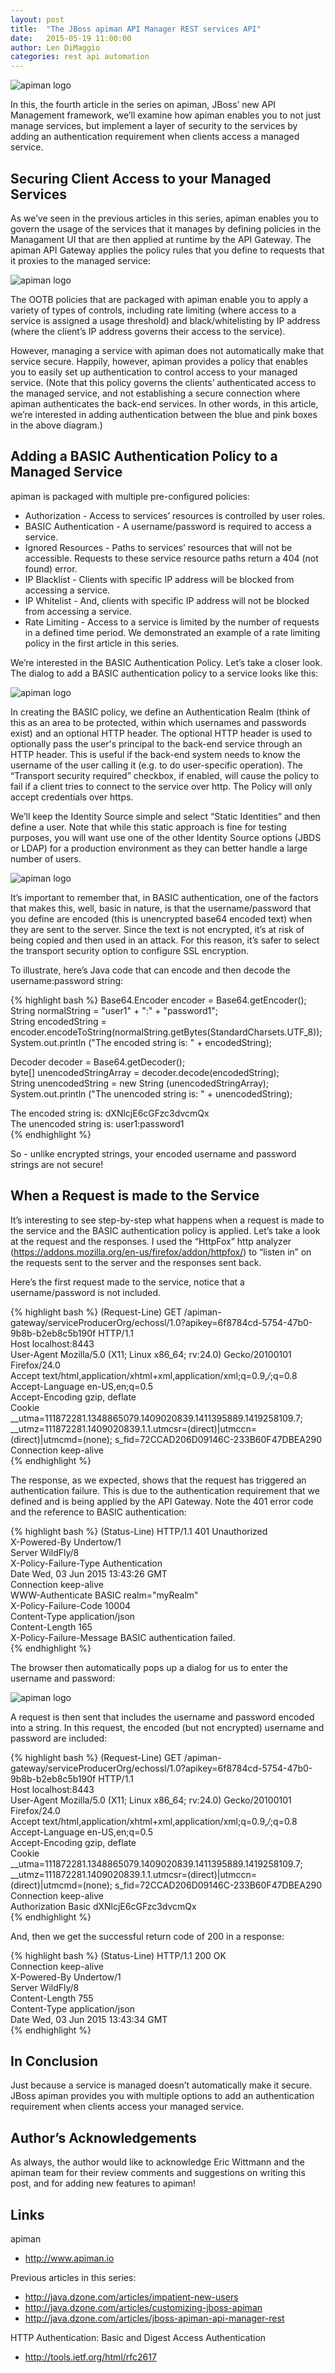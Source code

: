 ```yaml
---
layout: post
title:  "The JBoss apiman API Manager REST services API"
date:   2015-05-19 11:00:00
author: Len DiMaggio
categories: rest api automation
---
```


![apiman logo](/blog/images/2015-06-11/1-apiman-logo.png)

In this, the fourth article in the series on apiman, JBoss’ new API Management framework, we’ll examine how apiman enables you to not just manage services, but implement a layer of security to the services by adding an authentication requirement when clients access a managed service.

## Securing Client Access to your Managed Services

 As we’ve seen in the previous articles in this series, apiman enables you to govern the usage of the services that it manages by defining policies in the Managament UI that are then applied at runtime by the API Gateway. The apiman API Gateway applies the policy rules that you define to requests that it proxies to the managed service:

![apiman logo](/blog/images/2015-06-11/apiman-2.png)

The OOTB policies that are packaged with apiman enable you to apply a variety of types of controls, including rate limiting (where access to a service is assigned a usage threshold) and black/whitelisting by IP address (where the client’s IP address governs their access to the service). 

 However, managing a service with apiman does not automatically make that service secure. Happily, however, apiman provides a policy that enables you to easily set up authentication to control access to your managed service. (Note that this policy governs the clients’ authenticated access to the managed service, and not establishing a secure connection where apiman authenticates the back-end services. In other words, in this article, we’re interested in adding authentication between the blue and pink boxes in the above diagram.)

## Adding a BASIC Authentication Policy to a Managed Service

 apiman is packaged with multiple pre-configured policies:

* Authorization - Access to services’ resources is controlled by user roles.
* BASIC Authentication - A username/password is required to access a service.
* Ignored Resources - Paths to services’ resources that will not be accessible. Requests to these service resource paths return a 404 (not found) error.
* IP Blacklist - Clients with specific IP address will be blocked from accessing a service.
* IP Whitelist - And, clients with specific IP address will not  be blocked from accessing a service.
* Rate Limiting - Access to a service is limited by the number of requests in a defined time period. We demonstrated an example of a rate limiting policy in the first article in this series. 

 We’re interested in the BASIC Authentication Policy. Let’s take a closer look. The dialog to add a BASIC authentication policy to a service looks like this:

![apiman logo](/blog/images/2015-06-11/apiman-3.png)

In creating the BASIC policy, we define an Authentication Realm (think of this as an area to be protected, within which usernames and passwords exist) and an optional HTTP header. The optional HTTP header is used to optionally pass the user's principal to the back-end service through an HTTP header. This is useful if the back-end system needs to know the username of the user calling it (e.g. to do user-specific operation). The “Transport security required” checkbox, if enabled, will cause the policy to fail if a client tries to connect to the service over http. The Policy will only accept credentials over https. 

 We’ll keep the Identity Source simple and select “Static Identities” and then define a user. Note that while this static approach is fine for testing purposes, you will want use one of the other Identity Source options (JBDS or LDAP) for a production environment as they can better handle a large number of users.

 ![apiman logo](/blog/images/2015-06-11/apiman-4.png)

It’s important to remember that, in BASIC authentication, one of the factors that makes this, well, basic in nature, is that the username/password that you define are encoded (this is unencrypted base64 encoded text) when they are sent to the server. Since the text is not encrypted, it’s at risk of being copied and then used in an attack. For this reason, it’s safer to select the transport security option to configure SSL encryption.

 To illustrate, here’s Java code that can encode and then decode the username:password string:

{% highlight bash %}
 Base64.Encoder encoder = Base64.getEncoder();  
 String normalString = "user1" + ":" + "password1";  
 String encodedString = encoder.encodeToString(normalString.getBytes(StandardCharsets.UTF_8));  
 System.out.println ("The encoded string is: " + encodedString);  
             
 Decoder decoder = Base64.getDecoder();  
 byte[] unencodedStringArray = decoder.decode(encodedString);  
 String unencodedString = new String (unencodedStringArray);  
 System.out.println ("The unencoded string is: " + unencodedString);  
   
 The encoded string is: dXNlcjE6cGFzc3dvcmQx  
 The unencoded string is: user1:password1  
{% endhighlight %}

 So - unlike encrypted strings, your encoded username and password strings are not secure!

 ## When a Request is made to the Service

 It’s interesting to see step-by-step what happens when a request is made to the service and the BASIC authentication policy is applied. Let’s take a look at the request and the responses. I used the “HttpFox” http analyzer (https://addons.mozilla.org/en-us/firefox/addon/httpfox/) to “listen in” on the requests sent to the server and the responses sent back.

 Here’s the first request made to the service, notice that a username/password is not included. 

{% highlight bash %}
 (Request-Line) GET /apiman-gateway/serviceProducerOrg/echossl/1.0?apikey=6f8784cd-5754-47b0-9b8b-b2eb8c5b190f HTTP/1.1  
 Host     localhost:8443  
 User-Agent     Mozilla/5.0 (X11; Linux x86_64; rv:24.0) Gecko/20100101 Firefox/24.0  
 Accept     text/html,application/xhtml+xml,application/xml;q=0.9,*/*;q=0.8  
 Accept-Language     en-US,en;q=0.5  
 Accept-Encoding     gzip, deflate  
 Cookie     __utma=111872281.1348865079.1409020839.1411395889.1419258109.7; __utmz=111872281.1409020839.1.1.utmcsr=(direct)|utmccn=(direct)|utmcmd=(none); s_fid=72CCAD206D09146C-233B60F47DBEA290  
 Connection     keep-alive  
{% endhighlight %}

The response, as we expected, shows that the request has triggered an authentication failure. This is due to the authentication requirement that we defined and is being applied by the API Gateway. Note the 401 error code and the reference to BASIC authentication:

{% highlight bash %}
 (Status-Line)     HTTP/1.1 401 Unauthorized  
 X-Powered-By     Undertow/1  
 Server     WildFly/8  
 X-Policy-Failure-Type     Authentication  
 Date     Wed, 03 Jun 2015 13:43:26 GMT  
 Connection     keep-alive  
 WWW-Authenticate     BASIC realm="myRealm"  
 X-Policy-Failure-Code     10004  
 Content-Type     application/json  
 Content-Length     165  
 X-Policy-Failure-Message     BASIC authentication failed.  
{% endhighlight %}

The browser then automatically pops up a dialog for us to enter the username and password:

![apiman logo](/blog/images/2015-06-11/apiman-5.png)


 A request is then sent that includes the username and password encoded into a string. In this request, the encoded (but not encrypted) username and password are included:

{% highlight bash %}
 (Request-Line)     GET /apiman-gateway/serviceProducerOrg/echossl/1.0?apikey=6f8784cd-5754-47b0-9b8b-b2eb8c5b190f HTTP/1.1  
 Host     localhost:8443  
 User-Agent     Mozilla/5.0 (X11; Linux x86_64; rv:24.0) Gecko/20100101 Firefox/24.0  
 Accept     text/html,application/xhtml+xml,application/xml;q=0.9,*/*;q=0.8  
 Accept-Language     en-US,en;q=0.5  
 Accept-Encoding     gzip, deflate  
 Cookie     __utma=111872281.1348865079.1409020839.1411395889.1419258109.7; __utmz=111872281.1409020839.1.1.utmcsr=(direct)|utmccn=(direct)|utmcmd=(none); s_fid=72CCAD206D09146C-233B60F47DBEA290  
 Connection     keep-alive  
 Authorization     Basic dXNlcjE6cGFzc3dvcmQx  
{% endhighlight %}   

And, then we get the successful return code of 200 in a response:

{% highlight bash %}
 (Status-Line)     HTTP/1.1 200 OK  
 Connection     keep-alive  
 X-Powered-By     Undertow/1  
 Server     WildFly/8  
 Content-Length     755  
 Content-Type     application/json  
 Date     Wed, 03 Jun 2015 13:43:34 GMT  
 {% endhighlight %}

## In Conclusion

 Just because a service is managed doesn’t automatically make it secure. JBoss apiman provides you with multiple options to add an authentication requirement when clients access your managed service. 

## Author’s Acknowledgements

 As always, the author would like to acknowledge Eric Wittmann and the apiman team for their  review comments and suggestions on writing this post, and for adding new features to apiman!

## Links

apiman

* http://www.apiman.io

Previous articles in this series:

* http://java.dzone.com/articles/impatient-new-users
* http://java.dzone.com/articles/customizing-jboss-apiman
* http://java.dzone.com/articles/jboss-apiman-api-manager-rest

HTTP Authentication: Basic and Digest Access Authentication

* http://tools.ietf.org/html/rfc2617

